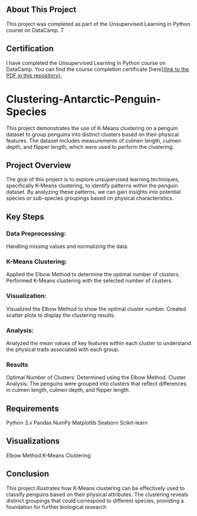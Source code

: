 ## About This Project
This project was completed as part of the Unsupervised Learning in Python course on DataCamp. T

## Certification
I have completed the Unsupervised Learning in Python course on DataCamp. You can find the course completion certificate [here][(link to the PDF in this repository).](https://github.com/aqsaafzal702/Clustering-Antarctic-Penguin-Species/blob/main/Unsupervised%20Learning%20in%20Python.pdf)

# Clustering-Antarctic-Penguin-Species
This project demonstrates the use of K-Means clustering on a penguin dataset to group penguins into distinct clusters based on their physical features. The dataset includes measurements of culmen length, culmen depth, and flipper length, which were used to perform the clustering.

## Project Overview
The goal of this project is to explore unsupervised learning techniques, specifically K-Means clustering, to identify patterns within the penguin dataset. By analyzing these patterns, we can gain insights into potential species or sub-species groupings based on physical characteristics.

## Key Steps
### Data Preprocessing:
Handling missing values and normalizing the data.

### K-Means Clustering:
Applied the Elbow Method to determine the optimal number of clusters.
Performed K-Means clustering with the selected number of clusters.

### Visualization:
Visualized the Elbow Method to show the optimal cluster number.
Created scatter plots to display the clustering results.

### Analysis:
Analyzed the mean values of key features within each cluster to understand the physical traits associated with each group.

### Results
Optimal Number of Clusters: Determined using the Elbow Method.
Cluster Analysis: The penguins were grouped into clusters that reflect differences in culmen length, culmen depth, and flipper length.
## Requirements
Python 3.x
Pandas
NumPy
Matplotlib
Seaborn
Scikit-learn

## Visualizations
Elbow Method
K-Means Clustering

## Conclusion
This project illustrates how K-Means clustering can be effectively used to classify penguins based on their physical attributes. The clustering reveals distinct groupings that could correspond to different species, providing a foundation for further biological research

